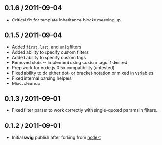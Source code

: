 ## 0.1.6 / 2011-09-04

* Critical fix for template inheritance blocks messing up.

## 0.1.5 / 2011-09-04

* Added `first`, `last`, and `uniq` filters
* Added ability to specify custom filters
* Added ability to specify custom tags
* Removed slots -- implement using custom tags if desired
* Prep work for node.js 0.5x compatibility (untested)
* Fixed ability to do either dot- or bracket-notation or mixed in variables
* Fixed internal parsing helpers
* Misc. cleanup

## 0.1.3 / 2011-09-01

* Fixed filter parser to work correctly with single-quoted params in filters.

## 0.1.2 / 2011-09-01

* Initial **swig** publish after forking from [node-t](https://github.com/skid/node-t)
